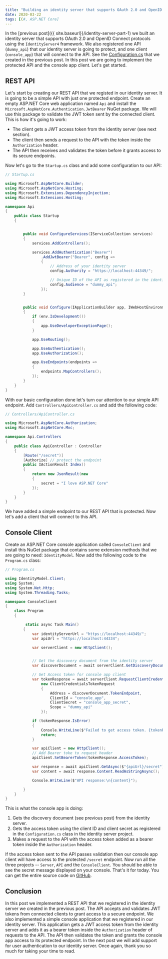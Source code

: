 ```yaml
---
title: "Building an identity server that supports OAuth 2.0 and OpenID Connect with ASP.NET Core and IdentityServer4 - Part 2"
date: 2020-03-22
tags: [C#, ASP.NET Core]
---
```


In the [previous post]({{ site.baseurl}}/identity-server-part-1) we built an identity server that supports OAuth 2.0 and OpenID Connect protocols using the `IdentityServer4` framework. We also registered one API (`dummy_api`) that our identity server is going to protect, and one client (`console_app`) that will connect to the API. See the [Configuration.cs](https://github.com/vince-nyanga/IdentityServerTutorial/blob/master/Server/Configuration.cs) that we created in the previous post. In this post we are going to implement the protected API and the console app client. Let's get started.

## REST API

Let's start by creating our REST API that we registed in our identity server. It is going to be a simple API with just one protected endpoint. Create an empty ASP.NET Core web application named `Api` and install the `Microsoft.AspNetCore.Authentication.JwtBearer` NuGet package. We will use this package to validate the JWT token sent by the connected client. This is how it's going to work:

- The client gets a JWT access token from the identity server (see next section).
- The client then sends a request to the API with the token inside the `Authorization` header.
- The API then receives and validates the token before it grants access to its secure endpoints.

Now let's go to the `Startup.cs` class and add some configuration to our API:

```csharp
// Startup.cs

using Microsoft.AspNetCore.Builder;
using Microsoft.AspNetCore.Hosting;
using Microsoft.Extensions.DependencyInjection;
using Microsoft.Extensions.Hosting;

namespace Api
{
    public class Startup
    {


        public void ConfigureServices(IServiceCollection services)
        {
            services.AddControllers();

            services.AddAuthentication("Bearer")
                .AddJwtBearer("Bearer", config =>
                {
                    // Address of your identity server
                    config.Authority = "https://localhost:44349/";

                    // Unique ID of the API as registered in the identity server
                    config.Audience = "dummy_api";
                });
        }


        public void Configure(IApplicationBuilder app, IWebHostEnvironment env)
        {
            if (env.IsDevelopment())
            {
                app.UseDeveloperExceptionPage();
            }

            app.UseRouting();

            app.UseAuthentication();
            app.UseAuthorization();

            app.UseEndpoints(endpoints =>
            {
                endpoints.MapControllers();
            });
        }
    }
}

```

With our basic configuration done let's turn our attention to our simple API endpoint. Add `Controllers/ApiController.cs` and add the following code:

```csharp
// Controllers/ApiController.cs

using Microsoft.AspNetCore.Authorization;
using Microsoft.AspNetCore.Mvc;

namespace Api.Controllers
{
    public class ApiController : Controller
    {
        [Route("/secret")]
        [Authorize] // protect the endpoint
        public IActionResult Index()
        {
            return new JsonResult(new
            {
                secret = "I love ASP.NET Core"
            });
        }
    }
}

```

We have added a simple endpoint to our REST API that is protected. Now let's add a client that will connect to this API.

## Console Client

Create an ASP.NET Core console application called `ConsoleClient` and install this NuGet package that contains some extension methods that we are going to need: `IdentityModel`. Now add the following code to the `Program.cs` class:

```csharp
// Program.cs

using IdentityModel.Client;
using System;
using System.Net.Http;
using System.Threading.Tasks;

namespace ConsoleClient
{
    class Program
    {

         static async Task Main()
        {
            var identityServerUrl = "https://localhost:44349/";
            var apiUrl = "https://localhost:44334";

            var serverClient = new HttpClient();


            // Get the discovery document from the identity server
            var discoverDocument = await serverClient.GetDiscoveryDocumentAsync(identityServerUrl);

            // Get Access token for console app client
            var tokenResponse = await serverClient.RequestClientCredentialsTokenAsync(
                new ClientCredentialsTokenRequest
                {
                    Address = discoverDocument.TokenEndpoint,
                    ClientId = "console_app",
                    ClientSecret = "console_app_secret",
                    Scope = "dummy_api"
                });

            if (tokenResponse.IsError)
            {
                Console.WriteLine($"Failed to get access token. {tokenResponse.Error}");
                return;
            }

            var apiClient = new HttpClient();
            // Add Bearer toke to request header
            apiClient.SetBearerToken(tokenResponse.AccessToken);

            var response = await apiClient.GetAsync($"{apiUrl}/secret");
            var content = await response.Content.ReadAsStringAsync();

            Console.WriteLine($"API response:\n{content}");

        }
    }
}

```

This is what the console app is doing:

1. Gets the discovery document (see previous post) from the identity server.
2. Gets the access token using the client ID and client secret as registered in the `Configuration.cs` class in the identity server project.
3. Makes a request to the API with the access token added as a bearer token inside the `Authorization` header.

If the access token sent to the API passes validation then our console app client will have access to the protected `/secret` endpoint. Now run all the three projects -- `Server`, `API` and the `ConsoleClient`. You should be able to see the secret message displayed on your console. That's it for today. You can get the entire source code on [GitHub](https://github.com/vince-nyanga/IdentityServerTutorial).

## Conclusion

In this post we implemented a REST API that we registered in the identity server we created in the previous post. The API accepts and validates JWT tokens from connected clients to grant access to a secure endpoint. We also implemented a simple console application that we registered in our identity server. This application gets a JWT access token from the identity server and adds it as a bearer token inside the `Authorization` header of requests to the API. The API then validates the token and grants the console app access to its protected endpoint. In the next post we will add support for user authentication to our identity server. Once again, thank you so much for taking your time to read.
